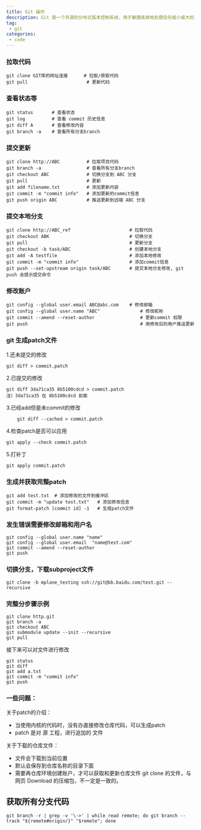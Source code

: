 ```yaml
---
title: Git 操作
description: Git 是一个开源的分布式版本控制系统，用于敏捷高效地处理任何或小或大的项目。 
tag:
 - git
categories:
 - code
---
```


### 拉取代码


	git clone GIT库的网址连接      # 拉取/获取代码
	git pull                      # 更新代码


### 查看状态等


	git status       # 查看状态
	git log          # 查看 commit 历史信息
	git diff A       # 查看修改内容
	git branch -a    # 查看所有分支branch


### 提交更新


	git clone http://ABC          # 拉取项目代码
	git branch -a                 # 查看所有分支branch
	git checkout ABC              # 切换分支到 ABC 分支
	git pull                      # 更新
	git add filename.txt          # 添加更新内容
	git commit -m "commit info"   # 添加更新的commit信息
	git push origin ABC           # 推送更新到远端 ABC 分支


### 提交本地分支


	git clone http://ABC_ref                      # 拉取代码
	git checkout ABK                              # 切换分支
	git pull                                      # 更新分支
	git checkout -b task/ABC                      # 创建本地分支
	git add -A testfile                           # 添加本地修改
	git commit -m "commit info"                   # 添加commit信息
	git push --set-upstream origin task/ABC       # 提交本地分支修改, git push 会提示提交命令


### 修改账户


	git config --global user.email ABC@abc.com    # 修改邮箱
	git config --global user.name "ABC"               # 修改昵称
	git commit --amend --reset-author                 # 更新commit 权限
	git push                                          # 用修改后的用户推送更新


### git 生成patch文件

1.还未提交的修改

	git diff > commit.patch

2.已提交的修改

	git diff 3da71ca35 8b5100cdcd > commit.patch
	注）3da71ca35 在 8b5100cdcd 前面

3.已经add但是未commit的修改

		git diff --cached > commit.patch

4.检查patch是否可以应用

	git apply --check commit.patch

5.打补丁

	git apply commit.patch


### 生成并获取完整patch


	git add test.txt  # 添加修改的文件到缓冲区
	git commit -m "update test.txt"   # 添加修改信息
	git format-patch [commit id] -1   # 生成patch文件


### 发生错误需要修改邮箱和用户名


	git config --global user.name "name"
	git config --global user.email  "name@test.com"
	git commit --amend --reset-author
	git push


### 切换分支，下载subproject文件


	git clone -b mplane_testing ssh://git@bb.baidu.com/test.git --recursive


### 完整分步骤示例


	git clone http.git
	git branch -a
	git checkout ABC
	git submodule update --init --recursive
	git pull

接下来可以对文件进行修改

	git status
	git diff
	git add a.txt
	git commit -m "commit info"
	git push


### 一些问题：

关于patch的介绍：

- 当使用内核的代码时，没有办直接修改仓库代码，可以生成patch
- patch 是对 源 工程，进行追加的 文件

关于下载的仓库文件：

- 文件会下载到当前位置
- 默认会保存到仓库名称的目录下面
- 需要再仓库环境创建账户，才可以获取和更新仓库文件
git clone 的文件，与网页 Download 的压缩包，不一定是一致的。

## 获取所有分支代码

	git branch -r | grep -v '\->' | while read remote; do git branch --track "${remote#origin/}" "$remote"; done
